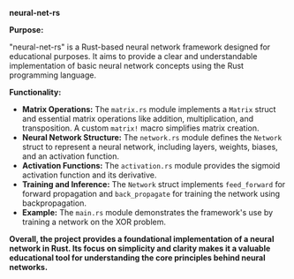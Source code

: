 **neural-net-rs**

**Purpose:**

"neural-net-rs" is a Rust-based neural network framework designed for educational purposes. It aims to provide a clear and understandable implementation of basic neural network concepts using the Rust programming language.

**Functionality:**

* **Matrix Operations:** The `matrix.rs` module implements a `Matrix` struct and essential matrix operations like addition, multiplication, and transposition. A custom `matrix!` macro simplifies matrix creation.
* **Neural Network Structure:** The `network.rs` module defines the `Network` struct to represent a neural network, including layers, weights, biases, and an activation function.
* **Activation Functions:** The `activation.rs` module provides the sigmoid activation function and its derivative.
* **Training and Inference:** The `Network` struct implements `feed_forward` for forward propagation and `back_propagate` for training the network using backpropagation.
* **Example:** The `main.rs` module demonstrates the framework's use by training a network on the XOR problem.

**Overall, the project provides a foundational implementation of a neural network in Rust. Its focus on simplicity and clarity makes it a valuable educational tool for understanding the core principles behind neural networks.**